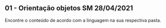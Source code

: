 ## 01 - Orientação objetos SM 28/04/2021

Encontre o conteúdo de acordo com a linguagem na sua respectiva pasta.
